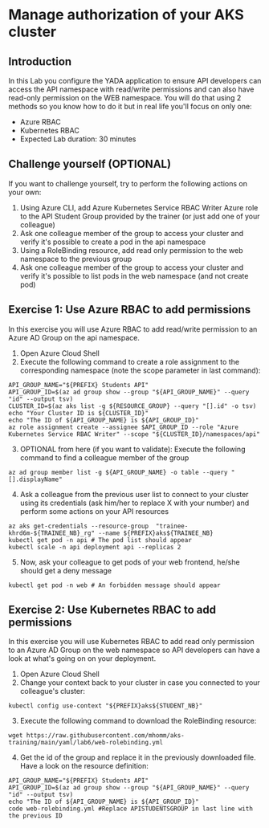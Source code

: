 # Manage authorization of your AKS cluster

## Introduction

In this Lab you configure the YADA application to ensure API developers can access the API namespace with read/write permissions and can also have read-only permission on the WEB namespace.
You will do that using 2 methods so you know how to do it but in real life you'll focus on only one:
- Azure RBAC
- Kubernetes RBAC
- Expected Lab duration: 30 minutes

## Challenge yourself (OPTIONAL)

If you want to challenge yourself, try to perform the following actions on your own:
1. Using Azure CLI, add Azure Kubernetes Service RBAC Writer Azure role to the API Student Group
provided by the trainer (or just add one of your colleague)
2. Ask one colleague member of the group to access your cluster and verify it's possible to create a pod in
the api namespace
3. Using a RoleBinding resource, add read only permission to the web namespace to the previous group
4. Ask one colleague member of the group to access your cluster and verify it's possible to list pods in the
web namespace (and not create pod)

## Exercise 1: Use Azure RBAC to add permissions

In this exercise you will use Azure RBAC to add read/write permission to an Azure AD Group on the api
namespace.

1. Open Azure Cloud Shell
2. Execute the following command to create a role assignment to the corresponding namespace (note the scope parameter in last command):

```shell
API_GROUP_NAME="${PREFIX} Students API"
API_GROUP_ID=$(az ad group show --group "${API_GROUP_NAME}" --query "id" --output tsv)
CLUSTER_ID=$(az aks list -g ${RESOURCE_GROUP} --query "[].id" -o tsv)
echo "Your Cluster ID is ${CLUSTER_ID}"
echo "The ID of ${API_GROUP_NAME} is ${API_GROUP_ID}"
az role assignment create --assignee $API_GROUP_ID --role "Azure Kubernetes Service RBAC Writer" --scope "${CLUSTER_ID}/namespaces/api"
```

3. OPTIONAL from here (if you want to validate): Execute the following command to find a colleague member of the group

```shell
az ad group member list -g ${API_GROUP_NAME} -o table --query "[].displayName"
```

4. Ask a colleague from the previous user list to connect to your cluster using its credentials (ask him/her to replace X with your number) and perform some actions on your API resources

```shell
az aks get-credentials --resource-group  "trainee-khrd6m-${TRAINEE_NB}_rg" --name ${PREFIX}aks${TRAINEE_NB}
kubectl get pod -n api # The pod list should appear
kubectl scale -n api deployment api --replicas 2
```

5. Now, ask your colleague to get pods of your web frontend, he/she should get a deny message

```shell
kubectl get pod -n web # An forbidden message should appear
```

## Exercise 2: Use Kubernetes RBAC to add permissions

In this exercise you will use Kubernetes RBAC to add read only permission to an Azure AD Group on the web
namespace so API developers can have a look at what's going on on your deployment.

1. Open Azure Cloud Shell
2. Change your context back to your cluster in case you connected to your colleague's cluster:

```shell
kubectl config use-context "${PREFIX}aks${STUDENT_NB}"
```

3. Execute the following command to download the RoleBinding resource:

```shell
wget https://raw.githubusercontent.com/mhomm/aks-training/main/yaml/lab6/web-rolebinding.yml
```

4. Get the id of the group and replace it in the previously downloaded file. Have a look on the resource definition:

```shell
API_GROUP_NAME="${PREFIX} Students API"
API_GROUP_ID=$(az ad group show --group "${API_GROUP_NAME}" --query "id" --output tsv)
echo "The ID of ${API_GROUP_NAME} is ${API_GROUP_ID}"
code web-rolebinding.yml #Replace APISTUDENTSGROUP in last line with the previous ID
```
